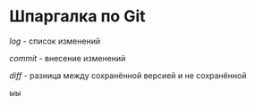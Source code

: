# Шпаргалка по Git #

*log* - список изменений

*commit* - внесение изменений

*diff* - разница между сохранённой версией и не сохранённой

ыы